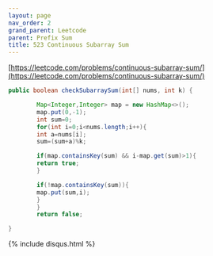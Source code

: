 ```yaml
---
layout: page
nav_order: 2
grand_parent: Leetcode
parent: Prefix Sum
title: 523 Continuous Subarray Sum
---
```


[https://leetcode.com/problems/continuous-subarray-sum/](https://leetcode.com/problems/continuous-subarray-sum/)

```java
public boolean checkSubarraySum(int[] nums, int k) {

        Map<Integer,Integer> map = new HashMap<>();
        map.put(0,-1);
        int sum=0;
        for(int i=0;i<nums.length;i++){
        int a=nums[i];
        sum=(sum+a)%k;

        if(map.containsKey(sum) && i-map.get(sum)>1){
        return true;
        }

        if(!map.containsKey(sum)){
        map.put(sum,i);
        }
        }
        return false;

}
```


{% include disqus.html %}
